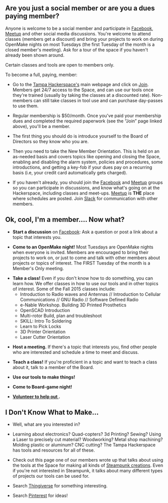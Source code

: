 Are you just a social member or are you a dues paying member?
-------------------------------------------------------------

Anyone is welcome to be a social member and participate in [Facebook](https://www.facebook.com/groups/TampaHack/), [Meetup](http://www.meetup.com/Tampa-Hackerspace) and other social media discussions. You're welcome to attend classes (members get a discount) and bring your projects to work on during OpenMake nights on most Tuesdays (the first Tuesday of the month is a closed member's meeting). Ask for a tour of the space if you haven't already been shown around.

Certain classes and tools are open to members only.

To become a full, paying, member:

-   Go to the [Tampa Hackerspace's](http://tampahackerspace.com/) main webpage and click on [Join](http://tampahackerspace.com/membership/). Members get 24/7 access to the Space, and can use our tools once they're trained (usually by taking the classes at a discounted rate). Non-members can still take classes in tool use and can purchase day-passes to use them.

<!-- -->

-   Regular membership is $50/month. Once you've paid your membership dues and completed the required paperwork (see the “Join” page linked above), you'll be a member.

<!-- -->

-   The first thing you should do is introduce yourself to the Board of Directors so they know who you are.

<!-- -->

-   Then you need to take the New Member Orientation. This is held on an as-needed basis and covers topics like opening and closing the Space, enabling and disabling the alarm system, policies and procedures, some introductions, and getting a key-fob if your dues pay on a recurring basis (i.e, your credit card automatically gets charged).

<!-- -->

-   If you haven't already, you should join the [Facebook](https://www.facebook.com/groups/TampaHack/) and [Meetup](http://www.meetup.com/Tampa-Hackerspace) groups so you can participate in discussions, and know what's going on at the Hackerspace, including classes and meet-ups. [Meetup](http://www.meetup.com/Tampa-Hackerspace/events/) is **THE** place where schedules are posted. Join [Slack](Using_Slack.md "wikilink") for communication with other members.

Ok, cool, I'm a member.... Now what?
------------------------------------

-   **Start a discussion** on [Facebook](https://www.facebook.com/groups/TampaHack/): Ask a question or post a link about a topic that interests you.

<!-- -->

-   **Come to an OpenMake night!** Most Tuesdays are OpenMake nights when everyone is invited. Members are encouraged to bring their projects to work on, or just to come and talk with other members about projects or topics of interest. The FIRST Tuesday of the month is a Member's Only meeting.

<!-- -->

-   **Take a class!** Even if you don't know how to do something, you can learn how. We offer classes in how to use our tools and in other topics of interest. Some of the Fall 2015 classes include:
    -   Introductio­n to Radio waves and Antennas // Introduction to Cellular Communications // GNU Radio // Software Defined Radio
    -   e-Nable Workshop. Building 3D Printed Prosthetics­
    -   OpenSCAD Introductio­n
    -   Multi-rotor­ Build, plan and troubleshoo­t
    -   SKILL: Intro To Soldering
    -   Learn to Pick Locks
    -   3D Printer Orientation­
    -   Laser Cutter Orientation­

<!-- -->

-   **Host a meeting.** If there's a topic that interests you, find other people who are interested and schedule a time to meet and discuss.

<!-- -->

-   **Teach a class!** If you're proficient in a topic and want to teach a class about it, talk to a member of the Board.

<!-- -->

-   **Use our tools to make things!**

<!-- -->

-   **Come to Board-game night!**

<!-- -->

-   **[ Volunteer to help out ](How_to_Help.md "wikilink").**

I Don't Know What to Make...
----------------------------

-   Well, what are you interested in?

<!-- -->

-   Learning about electronics? Quad-copters? 3d Printing? Sewing? Using a Laser to precisely cut material? Woodworking? Metal shop machining? Molding plastic or aluminum? CNC cutting? The Tampa Hackerspace has tools and resources for all of these.

<!-- -->

-   Check out this page one of our members wrote up that talks about using the tools at the Space for making all kinds of [ Steampunk creations](How_To_Steampunk.md "wikilink"). Even if you're not interested in Steampunk, it talks about many different types of projects our tools can be used for.

<!-- -->

-   Search [Thingiverse](http://www.thingiverse.com/) for something interesting.

<!-- -->

-   Search [Pinterest](https://www.pinterest.com/) for ideas!
